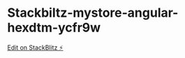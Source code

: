 # Stackbiltz-mystore-angular-hexdtm-ycfr9w

[Edit on StackBlitz ⚡️](https://stackblitz.com/edit/angular-hexdtm-ycfr9w)